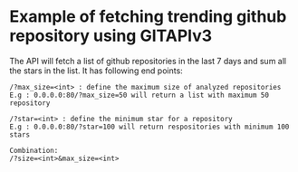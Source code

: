 # Example of fetching trending github repository using GITAPIv3

The API will fetch a list of github repositories in the last 7 days and sum all the stars in the list. It has following end points:
```
/?max_size=<int> : define the maximum size of analyzed repositories
E.g : 0.0.0.0:80/?max_size=50 will return a list with maximum 50 repository

/?star=<int> : define the minimum star for a repository
E.g : 0.0.0.0:80/?star=100 will return respositories with minimum 100 stars

Combination:
/?size=<int>&max_size=<int>
```

